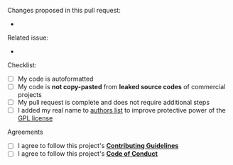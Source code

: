Changes proposed in this pull request:

<!--
Please insert below the list of changes in this pull request. For example:

- Change 1
- Change 2
- CHange 3
-->

-

Related issue:

<!--
If this pull request is related to any issue, then put its number here please. For example:

- #8
-->

-

Checklist:

- [ ] My code is autoformatted
- [ ] My code is __not copy-pasted__ from __leaked source codes__ of commercial projects
- [ ] My pull request is complete and does not require additional steps
- [ ] I added my real name to [authors list](https://github.com/GreenteaOS/Tofita/blob/kawaii/AUTHORS.md) to improve protective power of the [GPL license](https://en.wikipedia.org/wiki/GNU_General_Public_License)

Agreements

- [ ] I agree to follow this project's [__Contributing Guidelines__](https://github.com/GreenteaOS/.github/blob/kawaii/CONTRIBUTING.md)
- [ ] I agree to follow this project's [__Code of Conduct__](https://github.com/GreenteaOS/.github/blob/kawaii/CODE_OF_CONDUCT.md)
